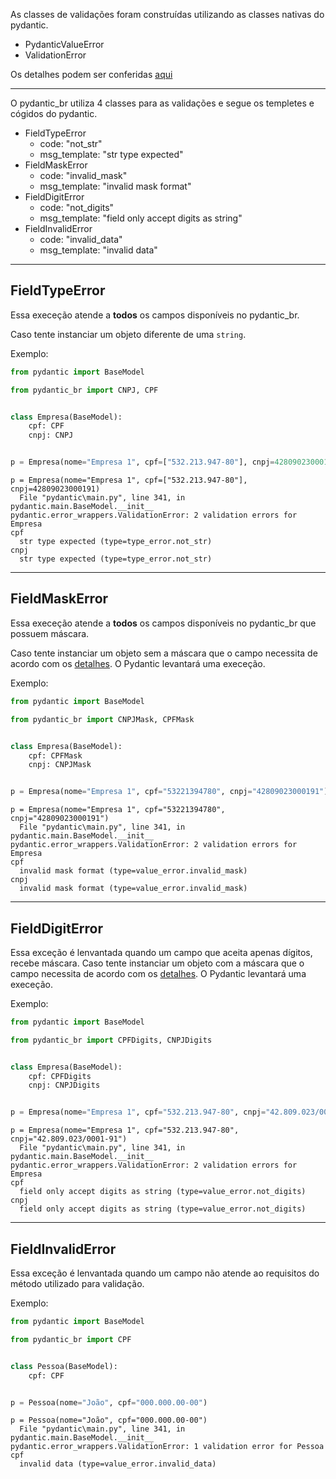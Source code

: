 As classes de validações foram construídas utilizando as classes nativas do pydantic.

- PydanticValueError
- ValidationError

Os detalhes podem ser conferidas [aqui](https://docs.pydantic.dev/usage/models/#error-handling)

---

O pydantic_br utiliza 4 classes para as validações e segue os templetes e cógidos do pydantic.

- FieldTypeError
    - code: "not_str"
    - msg_template: "str type expected"
- FieldMaskError
    - code: "invalid_mask"
    - msg_template: "invalid mask format"
- FieldDigitError
    - code: "not_digits"
    - msg_template: "field only accept digits as string"
- FieldInvalidError
    - code: "invalid_data"
    - msg_template: "invalid data"

---

## FieldTypeError

Essa execeção atende a **todos** os campos disponíveis no pydantic_br. 

Caso tente instanciar um objeto diferente de uma `string`. 

Exemplo:

```python
from pydantic import BaseModel

from pydantic_br import CNPJ, CPF


class Empresa(BaseModel):
    cpf: CPF
    cnpj: CNPJ


p = Empresa(nome="Empresa 1", cpf=["532.213.947-80"], cnpj=42809023000191)
```

```
p = Empresa(nome="Empresa 1", cpf=["532.213.947-80"], cnpj=42809023000191)
  File "pydantic\main.py", line 341, in pydantic.main.BaseModel.__init__
pydantic.error_wrappers.ValidationError: 2 validation errors for Empresa
cpf
  str type expected (type=type_error.not_str)
cnpj
  str type expected (type=type_error.not_str)
```

---

## FieldMaskError

Essa execeção atende a **todos** os campos disponíveis no pydantic_br que possuem máscara.

Caso tente instanciar um objeto sem a máscara que o campo necessita de acordo com os [detalhes](descriptions.md). O Pydantic levantará uma execeção.

Exemplo:

```python
from pydantic import BaseModel

from pydantic_br import CNPJMask, CPFMask


class Empresa(BaseModel):
    cpf: CPFMask
    cnpj: CNPJMask


p = Empresa(nome="Empresa 1", cpf="53221394780", cnpj="42809023000191")
```

```
p = Empresa(nome="Empresa 1", cpf="53221394780", cnpj="42809023000191")
  File "pydantic\main.py", line 341, in pydantic.main.BaseModel.__init__
pydantic.error_wrappers.ValidationError: 2 validation errors for Empresa
cpf
  invalid mask format (type=value_error.invalid_mask)
cnpj
  invalid mask format (type=value_error.invalid_mask)
```

---

## FieldDigitError

Essa exceção é lenvantada quando um campo que aceita apenas dígitos, recebe máscara.
Caso tente instanciar um objeto com a máscara que o campo necessita de acordo com os [detalhes](descriptions.md). O Pydantic levantará uma execeção.

Exemplo:

```python
from pydantic import BaseModel

from pydantic_br import CPFDigits, CNPJDigits


class Empresa(BaseModel):
    cpf: CPFDigits
    cnpj: CNPJDigits


p = Empresa(nome="Empresa 1", cpf="532.213.947-80", cnpj="42.809.023/0001-91")
```

```
p = Empresa(nome="Empresa 1", cpf="532.213.947-80", cnpj="42.809.023/0001-91")
  File "pydantic\main.py", line 341, in pydantic.main.BaseModel.__init__
pydantic.error_wrappers.ValidationError: 2 validation errors for Empresa
cpf
  field only accept digits as string (type=value_error.not_digits)
cnpj
  field only accept digits as string (type=value_error.not_digits)
```

---

## FieldInvalidError

Essa exceção é lenvantada quando um campo não atende ao requisitos do método utilizado para validação.

Exemplo:

```python
from pydantic import BaseModel

from pydantic_br import CPF


class Pessoa(BaseModel):
    cpf: CPF


p = Pessoa(nome="João", cpf="000.000.00-00")
```

```
p = Pessoa(nome="João", cpf="000.000.00-00")
  File "pydantic\main.py", line 341, in pydantic.main.BaseModel.__init__
pydantic.error_wrappers.ValidationError: 1 validation error for Pessoa
cpf
  invalid data (type=value_error.invalid_data)
```